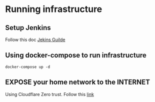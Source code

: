 # Running infrastructure


## Setup Jenkins

Follow this doc [Jekins Guilde](jenkins/README.md)

## Using docker-compose to run infrastructure
```
docker-compose up -d
```

## EXPOSE your home network to the INTERNET
Using Cloudflare Zero trust. Follow this [link](https://www.youtube.com/watch?v=ey4u7OUAF3c)